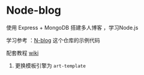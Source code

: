 # Node-blog
使用 Express + MongoDB 搭建多人博客 ，学习Node.js

学习参考 ：[N-blog](https://github.com/nswbmw/N-blog) 这个仓库的示例代码

配套教程 [wiki](https://github.com/nswbmw/N-blog/wiki/_pages)

1. 更换模板引擎为 `art-template`